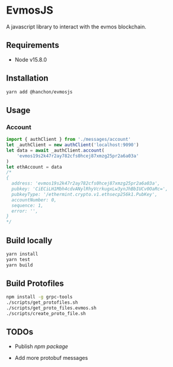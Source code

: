 # EvmosJS

A javascript library to interact with the evmos blockchain.

## Requirements

- Node v15.8.0

## Installation

```sh
yarn add @hanchon/evmosjs
```

## Usage

### Account

```ts
import { authClient } from './messages/account'
let _authClient = new authClient('localhost:9090')
let data = await _authClient.account(
    'evmos19s2k47r2ay782cfs0hcej87xmzg25pr2a6a03a'
)
let ethAccount = data
/*
{
  address: 'evmos19s2k47r2ay782cfs0hcej87xmzg25pr2a6a03a',
  pubkey: 'CiECiLH1Mbh4cdvANylRhyVcrkugxLw3ynJhBbIUCv0OaRc=',
  pubkeyType: '/ethermint.crypto.v1.ethsecp256k1.PubKey',
  accountNumber: 0,
  sequence: 1,
  error: '',
}
*/
```

## Build locally

```sh
yarn install
yarn test
yarn build
```

## Build Protofiles

```sh
npm install -g grpc-tools
./scripts/get_protofiles.sh
./scripts/get_proto_files.evmos.sh
./scripts/create_proto_file.sh
```

## TODOs

- Publish *npm package*

- Add more protobuf messages
